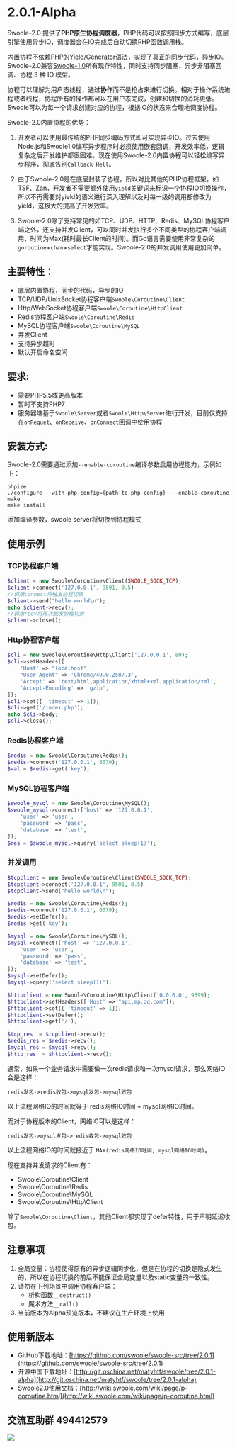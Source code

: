 # 2.0.1-Alpha

Swoole-2.0 提供了**PHP原生协程调度器**，PHP代码可以按照同步方式编写，底层引擎使用异步IO，调度器会在IO完成后自动切换PHP函数调用栈。

内置协程不依赖PHP的[Yield/Generator](http://php.net/manual/zh/language.generators.syntax.php)语法，实现了真正的同步代码，异步IO。Swoole-2.0兼容[Swoole-1.0](http://www.swoole.com/)所有现存特性，同时支持同步阻塞、异步非阻塞回调、协程 3 种 IO 模型。

协程可以理解为用户态线程，通过**协作**而不是抢占来进行切换。相对于操作系统进程或者线程，协程所有的操作都可以在用户态完成，创建和切换的消耗更低。Swoole可以为每一个请求创建对应的协程，根据IO的状态来合理地调度协程。

Swoole-2.0内置协程的优势：

1. 开发者可以使用最传统的PHP同步编码方式即可实现异步IO。过去使用Node.js和Swoole1.0编写异步程序时必须使用嵌套回调，开发效率低，逻辑复杂之后开发维护都很困难。现在使用Swoole-2.0内置协程可以轻松编写异步程序，彻底告别`Callback Hell`。

2. 由于Swoole-2.0是在底层封装了协程，所以对比其他的PHP协程框架，如[TSF](https://github.com/tencent-php/tsf)、[Zan](http://zanphp.io/)，开发者不需要额外使用`yield`关键词来标识一个协程IO切换操作，所以不再需要对yield的语义进行深入理解以及对每一级的调用都修改为yield，这极大的提高了开发效率。

3. Swoole-2.0除了支持常见的如TCP、UDP、HTTP、Redis、MySQL协程客户端之外，还支持并发Client，可以同时并发执行多个不同类型的协程客户端调用，时间为Max(耗时最长Client的时间)。而Go语言需要使用非常复杂的`goroutine`+`chan`+`select`才能实现。Swoole-2.0的并发调用使用更加简单。

## 主要特性：

- 底层内置协程，同步的代码，异步的IO
- TCP/UDP/UnixSocket协程客户端`Swoole\Coroutine\Client`
- Http/WebSocket协程客户端`Swoole\Coroutine\HttpClient`
- Redis协程客户端`Swoole\Coroutine\Redis`
- MySQL协程客户端`Swoole\Coroutine\MySQL`
- 并发Client
- 支持异步超时
- 默认开启命名空间

## 要求:
- 需要PHP5.5或更高版本
- 暂时不支持PHP7
- 服务器端基于`Swoole\Server`或者`Swoole\Http\Server`进行开发，目前仅支持在`onRequet`、`onReceive`、`onConnect`回调中使用协程

## 安装方式:
Swoole-2.0需要通过添加`--enable-coroutine`编译参数启用协程能力，示例如下：

```shell
phpize
./configure --with-php-config={path-to-php-config}  --enable-coroutine
make
make install
```
添加编译参数，swoole server将切换到协程模式

## 使用示例
### TCP协程客户端
```php
$client = new Swoole\Coroutine\Client(SWOOLE_SOCK_TCP);
$client->connect('127.0.0.1', 9501, 0.5)
//调用connect将触发协程切换
$client->send("hello world\n");
echo $client->recv();
//调用recv将再次触发协程切换
$client->close();
```
### Http协程客户端
```php
$cli = new Swoole\Coroutine\Http\Client('127.0.0.1', 80);
$cli->setHeaders([
    'Host' => "localhost",
    "User-Agent" => 'Chrome/49.0.2587.3',
    'Accept' => 'text/html,application/xhtml+xml,application/xml',
    'Accept-Encoding' => 'gzip',
]);
$cli->set([ 'timeout' => 1]);
$cli->get('/index.php');
echo $cli->body;
$cli->close();
```
### Redis协程客户端
```php
$redis = new Swoole\Coroutine\Redis();
$redis->connect('127.0.0.1', 6379);
$val = $redis->get('key');
```

### MySQL协程客户端
```php
$swoole_mysql = new Swoole\Coroutine\MySQL();
$swoole_mysql->connect(['host' => '127.0.0.1',
	'user' => 'user',
	'password' => 'pass', 
	'database' => 'test',
]);
$res = $swoole_mysql->query('select sleep(1)');
```
### 并发调用
```php
$tcpclient = new Swoole\Coroutine\Client(SWOOLE_SOCK_TCP);
$tcpclient->connect('127.0.0.1', 9501, 0.5)
$tcpclient->send("hello world\n");

$redis = new Swoole\Coroutine\Redis();
$redis->connect('127.0.0.1', 6379);
$redis->setDefer();
$redis->get('key');

$mysql = new Swoole\Coroutine\MySQL();
$mysql->connect(['host' => '127.0.0.1',
	'user' => 'user',
	'password' => 'pass',
	'database' => 'test',
]);
$mysql->setDefer();
$mysql->query('select sleep(1)');

$httpclient = new Swoole\Coroutine\Http\Client('0.0.0.0', 9599);
$httpclient->setHeaders(['Host' => "api.mp.qq.com"]);
$httpclient->set([ 'timeout' => 1]);
$httpclient->setDefer();
$httpclient->get('/');

$tcp_res  = $tcpclient->recv();
$redis_res = $redis->recv();
$mysql_res = $mysql->recv();
$http_res  = $httpclient->recv();
```
通常，如果一个业务请求中需要做一次redis请求和一次mysql请求，那么网络IO会是这样：

`redis发包->redis收包->mysql发包->mysql收包`

以上流程网络IO的时间就等于 redis网络IO时间 + mysql网络IO时间。

而对于协程版本的Client，网络IO可以是这样：

`redis发包->mysql发包->redis收包->mysql收包`

以上流程网络IO的时间就接近于 `MAX(redis网络IO时间, mysql网络IO时间)`。

现在支持并发请求的Client有：

* Swoole\Coroutine\Client
* Swoole\Coroutine\Redis
* Swoole\Coroutine\MySQL
* Swoole\Coroutine\Http\Client

除了`Swoole\Coroutine\Client`，其他Client都实现了defer特性，用于声明延迟收包。

## 注意事项
1. 全局变量：协程使得原有的异步逻辑同步化，但是在协程的切换是隐式发生的，所以在协程切换的前后不能保证全局变量以及static变量的一致性。
2. 请勿在下列场景中调用协程客户端：
    * 析构函数`__destruct()`
    * 魔术方法`__call()`
3. 当前版本为Alpha预览版本，不建议在生产环境上使用

## 使用新版本
- GitHub下载地址：[https://github.com/swoole/swoole-src/tree/2.0.1](https://github.com/swoole/swoole-src/tree/2.0.1)
- 开源中国下载地址：[http://git.oschina.net/matyhtf/swoole/tree/2.0.1-alpha](http://git.oschina.net/matyhtf/swoole/tree/2.0.1-alpha)
- Swoole2.0使用文档：[http://wiki.swoole.com/wiki/page/p-coroutine.html](http://wiki.swoole.com/wiki/page/p-coroutine.html)

## 交流互助群 494412579

![](http://www.swoole.com/static/uploads//wiki/201608/04/863670177591.jpg)

